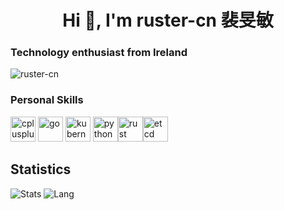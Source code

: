 <h1 align="center">Hi 👋, I'm ruster-cn 裴旻敏</h1>
<h3 align="left">Technology enthusiast from Ireland</h3>

<p align="left"> <img src="https://komarev.com/ghpvc/?username=ruster-cn" alt="ruster-cn" /> </p>

<h3 align="left">Personal Skills</h3>
<p align="left"><img src="https://devicons.github.io/devicon/devicon.git/icons/cplusplus/cplusplus-original.svg" alt="cplusplus" width="40" height="40"/> <img src="https://devicons.github.io/devicon/devicon.git/icons/go/go-original.svg" alt="go" width="40" height="40"/> <img src="https://www.vectorlogo.zone/logos/kubernetes/kubernetes-icon.svg" alt="kubernetes" width="40" height="40"/> <img src="https://devicons.github.io/devicon/devicon.git/icons/python/python-original.svg" alt="python" width="40" height="40"/><img src="https://avatars3.githubusercontent.com/u/5430905?s=200&v=4" alt="rust" width="40" height="40"/><img src="https://avatars0.githubusercontent.com/u/41972792?s=200&v=4" alt="etcd" width="40" height="40"/></p>

## Statistics
![Stats](https://github-readme-stats.vercel.app/api?username=ruster-cn)
![Lang](https://github-readme-stats.vercel.app/api/top-langs/?username=ruster-cn&hide=ipynb,html&layout=compact)
